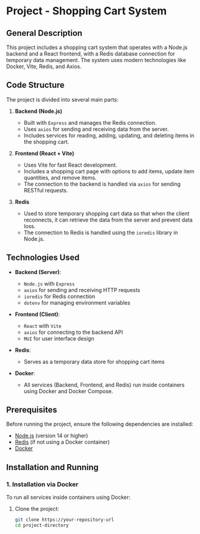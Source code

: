 # Project - Shopping Cart System

## General Description
This project includes a shopping cart system that operates with a Node.js backend and a React frontend, with a Redis database connection for temporary data management. The system uses modern technologies like Docker, Vite, Redis, and Axios.

## Code Structure
The project is divided into several main parts:

1. **Backend (Node.js)**
   - Built with `Express` and manages the Redis connection.
   - Uses `axios` for sending and receiving data from the server.
   - Includes services for reading, adding, updating, and deleting items in the shopping cart.

2. **Frontend (React + Vite)**
   - Uses Vite for fast React development.
   - Includes a shopping cart page with options to add items, update item quantities, and remove items.
   - The connection to the backend is handled via `axios` for sending RESTful requests.

3. **Redis**
   - Used to store temporary shopping cart data so that when the client reconnects, it can retrieve the data from the server and prevent data loss.
   - The connection to Redis is handled using the `ioredis` library in Node.js.

## Technologies Used

- **Backend (Server)**:
  - `Node.js` with `Express`
  - `axios` for sending and receiving HTTP requests
  - `ioredis` for Redis connection
  - `dotenv` for managing environment variables

- **Frontend (Client)**:
  - `React` with `Vite`
  - `axios` for connecting to the backend API
  - `MUI` for user interface design

- **Redis**:
  - Serves as a temporary data store for shopping cart items

- **Docker**:
  - All services (Backend, Frontend, and Redis) run inside containers using Docker and Docker Compose.
  
## Prerequisites

Before running the project, ensure the following dependencies are installed:

- [Node.js](https://nodejs.org/) (version 14 or higher)
- [Redis](https://redis.io/) (if not using a Docker container)
- [Docker](https://www.docker.com/get-started)

## Installation and Running

### 1. Installation via Docker

To run all services inside containers using Docker:

1. Clone the project:
   ```bash
   git clone https://your-repository-url
   cd project-directory
